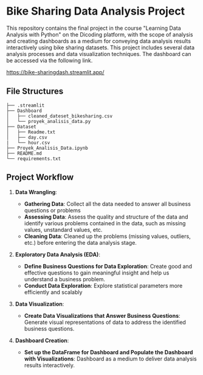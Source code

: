 # Bike Sharing Data Analysis Project

This repository contains the final project in the course "Learning Data Analysis with Python" on the Dicoding platform, with the scope of analysis and creating dashboards as a medium for conveying data analysis results interactively using bike sharing datasets. This project includes several data analysis processes and data visualization techniques. The dashboard can be accessed via the following link.

https://bike-sharingdash.streamlit.app/

## File Structures
```
├── .streamlit
├── Dashboard
│   ├── cleaned_dateset_bikesharing.csv
│   └── proyek_analisis_data.py
├── Dataset
│   ├── Readme.txt
│   ├── day.csv
|   └── hour.csv
├── Proyek_Analisis_Data.ipynb
├── README.md
└── requirements.txt
```

## Project Workflow
1. **Data Wrangling**:
   - **Gathering Data**: Collect all the data needed to answer all business questions or problems
   - **Assessing Data**: Assess the quality and structure of the data and identify various problems contained in the data, such as missing values, unstandard values, etc.
   - **Cleaning Data**: Cleaned up the problems (missing values, outliers, etc.) before entering the data analysis stage.

2. **Exploratory Data Analysis (EDA)**:
   - **Define Business Questions for Data Exploration**: Create good and effective questions to gain meaningful insight and help us understand a business problem.
   - **Conduct Data Exploration**: Explore statistical parameters more efficiently and scalably

3. **Data Visualization**:
   - **Create Data Visualizations that Answer Business Questions**: Generate visual representations of data to address the identified business questions.

4. **Dashboard Creation**:
   - **Set up the DataFrame for Dashboard and Populate the Dashboard with Visualizations**: Dashboard as a medium to deliver data analysis results interactively.
